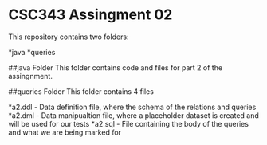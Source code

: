 CSC343 Assingment 02 
===============

This repository contains two folders:
 
 *java
 *queries
 
##java Folder
This folder contains code and files for part 2 of the assingnment.

##queries Folder
This folder contains 4 files

 *a2.ddl - Data definition file, where the schema of the relations and queries
 *a2.dml - Data manipualtion file, where a placeholder dataset is created and will be used for our tests
 *a2.sql - File containing the body of the queries and what we are being marked for
 

